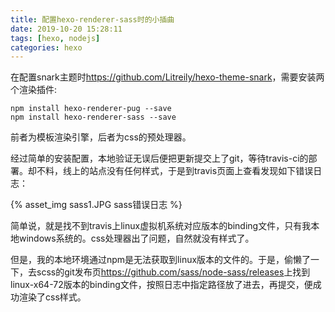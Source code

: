 ```yaml
---
title: 配置hexo-renderer-sass时的小插曲
date: 2019-10-20 15:28:11
tags: [hexo, nodejs]
categories: hexo
---
```


在配置snark主题时<https://github.com/Litreily/hexo-theme-snark>，需要安装两个渲染插件:

```
npm install hexo-renderer-pug --save
npm install hexo-renderer-sass --save
```

<!--more-->

前者为模板渲染引擎，后者为css的预处理器。

经过简单的安装配置，本地验证无误后便把更新提交上了git，等待travis-ci的部署。却不料，线上的站点没有任何样式，于是到travis页面上查看发现如下错误日志：

{% asset_img sass1.JPG sass错误日志 %}

简单说，就是找不到travis上linux虚拟机系统对应版本的binding文件，只有我本地windows系统的。css处理器出了问题，自然就没有样式了。

但是，我的本地环境通过npm是无法获取到linux版本的文件的。于是，偷懒了一下，去scss的git发布页<https://github.com/sass/node-sass/releases>上找到linux-x64-72版本的binding文件，按照日志中指定路径放了进去，再提交，便成功渲染了css样式。